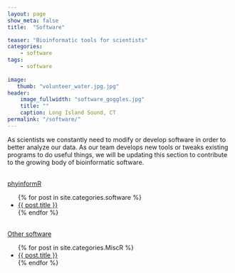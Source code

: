 ```yaml
---
layout: page
show_meta: false
title:  "Software"

teaser: "Bioinformatic tools for scientists"
categories:
    - software
tags:
    - software
    
image:
   thumb: "volunteer_water.jpg.jpg"
header:
    image_fullwidth: "software_goggles.jpg"
    title: ""
    caption: Long Island Sound, CT
permalink: "/software/"
---
```

As scientists we constantly need to modify or develop software in order to better analyze our data. As our team develops new tools or tweaks existing programs to do useful things, we will be updating this section to contribute to the growing body of bioinformatic software. 

<br><a href="/software/phyinformR/">phyinformR</a>

<ul>
    {% for post in site.categories.software %}
    <li><a href="{{ site.url }}{{ post.url }}">{{ post.title }}</a></li>
    {% endfor %}
</ul>

<br><a href="/MiscR/">Other software</a>

<ul>
    {% for post in site.categories.MiscR %}
    <li><a href="{{ site.url }}{{ post.url }}">{{ post.title }}</a></li>
    {% endfor %}
</ul>
